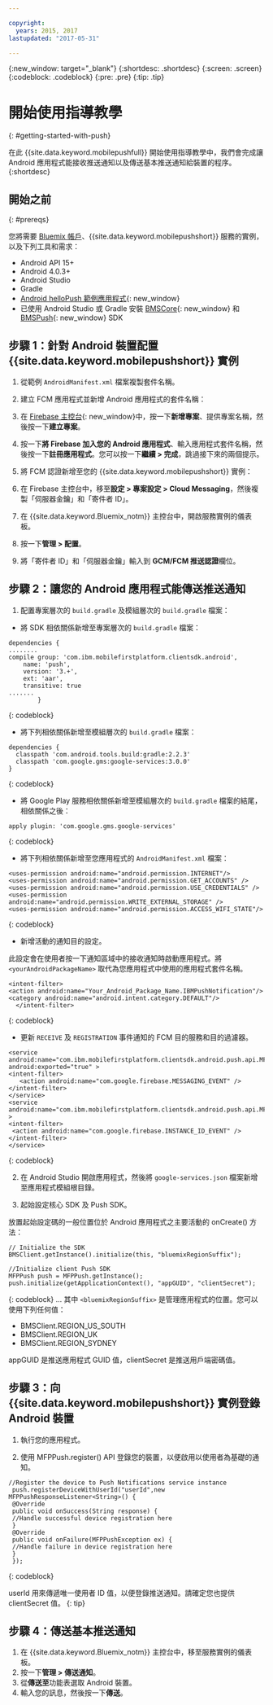 ```yaml
---

copyright:
  years: 2015, 2017
lastupdated: "2017-05-31"

---
```


{:new_window: target="_blank"}
{:shortdesc: .shortdesc}
{:screen: .screen}
{:codeblock: .codeblock}
{:pre: .pre}
{:tip: .tip}

# 開始使用指導教學
{: #getting-started-with-push}

在此 {{site.data.keyword.mobilepushfull}} 開始使用指導教學中，我們會完成讓 Android 應用程式能接收推送通知以及傳送基本推送通知給裝置的程序。
{:shortdesc}

<div id="prerequisites"></div>

## 開始之前
{: #prereqs}

您將需要 [Bluemix 帳戶](https://console.bluemix.net/registration/)、{{site.data.keyword.mobilepushshort}} 服務的實例，以及下列工具和需求：

  * Android API 15+
  * Android 4.0.3+
  * Android Studio
  * Gradle
  * [Android helloPush 範例應用程式](https://github.com/ibm-bluemix-mobile-services/bms-samples-android-hellopush){: new_window}
  * 已使用 Android Studio 或 Gradle 安裝 [BMSCore](https://github.com/ibm-bluemix-mobile-services/bms-clientsdk-android-core){: new_window} 和
  [BMSPush](https://github.com/ibm-bluemix-mobile-services/bms-clientsdk-android-push){: new_window} SDK

## 步驟 1：針對 Android 裝置配置 {{site.data.keyword.mobilepushshort}} 實例

1. 從範例 `AndroidManifest.xml` 檔案複製套件名稱。

2. 建立 FCM 應用程式並新增 Android 應用程式的套件名稱：
  1. 在 [Firebase 主控台](https://console.firebase.google.com){: new_window}中，按一下**新增專案**、提供專案名稱，然後按一下**建立專案**。
  2. 按一下**將 Firebase 加入您的 Android 應用程式**、輸入應用程式套件名稱，然後按一下**註冊應用程式**。您可以按一下**繼續 > 完成**，跳過接下來的兩個提示。 

3. 將 FCM 認證新增至您的 {{site.data.keyword.mobilepushshort}} 實例：
  1. 在 Firebase 主控台中，移至**設定 > 專案設定 > Cloud Messaging**，然後複製「伺服器金鑰」和「寄件者 ID」。
  2. 在 {{site.data.keyword.Bluemix_notm}} 主控台中，開啟服務實例的儀表板。
  3. 按一下**管理 > 配置**。
  4. 將「寄件者 ID」和「伺服器金鑰」輸入到 **GCM/FCM 推送認證**欄位。

## 步驟 2：讓您的 Android 應用程式能傳送推送通知

1. 配置專案層次的 `build.gradle` 及模組層次的 `build.gradle` 檔案：

  * 將 SDK 相依關係新增至專案層次的 `build.gradle` 檔案：
  
  ```
  dependencies {
  ........
  compile group: 'com.ibm.mobilefirstplatform.clientsdk.android',
      name: 'push',
      version: '3.+',
      ext: 'aar',
      transitive: true
  .......
	      }
  ```
  {: codeblock}

  * 將下列相依關係新增至模組層次的 `build.gradle` 檔案：
  
  ```
  dependencies {
    classpath 'com.android.tools.build:gradle:2.2.3'
    classpath 'com.google.gms:google-services:3.0.0'
  }
  ```
  {: codeblock}
  
  * 將 Google Play 服務相依關係新增至模組層次的 `build.gradle` 檔案的結尾，相依關係之後：
  
  ```
  apply plugin: 'com.google.gms.google-services'
  ```
  {: codeblock}
  
  * 將下列相依關係新增至您應用程式的 `AndroidManifest.xml` 檔案：
  
  ```
  <uses-permission android:name="android.permission.INTERNET"/>
  <uses-permission android:name="android.permission.GET_ACCOUNTS" />
  <uses-permission android:name="android.permission.USE_CREDENTIALS" />
  <uses-permission android:name="android.permission.WRITE_EXTERNAL_STORAGE" />
  <uses-permission android:name="android.permission.ACCESS_WIFI_STATE"/>
  ```
  {: codeblock}
  
  * 新增活動的通知目的設定。 
  
  此設定會在使用者按一下通知區域中的接收通知時啟動應用程式。將
  `<yourAndroidPackageName>` 取代為您應用程式中使用的應用程式套件名稱。
  
  ```
  <intent-filter>
  <action android:name="Your_Android_Package_Name.IBMPushNotification"/>
  <category android:name="android.intent.category.DEFAULT"/>
 	</intent-filter>
  ```
  {: codeblock}
  
  * 更新 `RECEIVE` 及 `REGISTRATION` 事件通知的 FCM 目的服務和目的過濾器。
  
  ```
  <service android:name="com.ibm.mobilefirstplatform.clientsdk.android.push.api.MFPPushIntentService"
  android:exported="true" >
  <intent-filter>
     <action android:name="com.google.firebase.MESSAGING_EVENT" />
  </intent-filter>
  </service>
  <service
  android:name="com.ibm.mobilefirstplatform.clientsdk.android.push.api.MFPPush"android:exported="true" >
  <intent-filter>
   <action android:name="com.google.firebase.INSTANCE_ID_EVENT" />
  </intent-filter>
  </service>
  ```
  {: codeblock}
  
2. 在 Android Studio 開啟應用程式，然後將 `google-services.json` 檔案新增至應用程式模組根目錄。

3. 起始設定核心 SDK 及 Push SDK。 

放置起始設定碼的一般位置位於 Android 應用程式之主要活動的 onCreate() 方法：

```
// Initialize the SDK
BMSClient.getInstance().initialize(this, "bluemixRegionSuffix");

//Initialize client Push SDK
MFPPush push = MFPPush.getInstance();
push.initialize(getApplicationContext(), "appGUID", "clientSecret");
```
{: codeblock}
... 其中 `<bluemixRegionSuffix>` 是管理應用程式的位置。您可以使用下列任何值：

  * BMSClient.REGION_US_SOUTH
  * BMSClient.REGION_UK
  * BMSClient.REGION_SYDNEY

appGUID 是推送應用程式 GUID 值，clientSecret 是推送用戶端密碼值。 

## 步驟 3：向 {{site.data.keyword.mobilepushshort}} 實例登錄 Android 裝置

1. 執行您的應用程式。

2. 使用 MFPPush.register() API 登錄您的裝置，以便啟用以使用者為基礎的通知。

```
//Register the device to Push Notifications service instance
 push.registerDeviceWithUserId("userId",new MFPPushResponseListener<String>() {
 @Override	
 public void onSuccess(String response) {
 //Handle successful device registration here
 }
 @Override	
 public void onFailure(MFPPushException ex) {
 //Handle failure in device registration here
 }
 });
 ```
 {: codeblock}
 
 
 userId 用來傳遞唯一使用者 ID 值，以便登錄推送通知。請確定您也提供 clientSecret 值。
 {: tip}
 
 ## 步驟 4：傳送基本推送通知
 
 1. 在 {{site.data.keyword.Bluemix_notm}} 主控台中，移至服務實例的儀表板。
 2. 按一下**管理 > 傳送通知**。
 3. 從**傳送至**功能表選取 Android 裝置。
 4. 輸入您的訊息，然後按一下**傳送**。 
 
